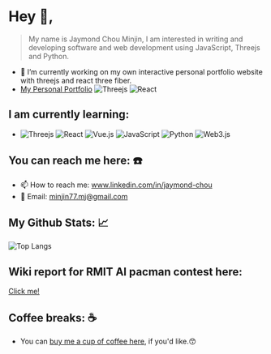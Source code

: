 # Hey 👋, 
> My name is Jaymond Chou Minjin, I am interested in writing and developing software and web development using JavaScript, Threejs and Python. 

- 🔭 I’m currently working on my own interactive personal portfolio website with threejs and react three fiber. 
- [My Personal Portfolio]([https://minjin-chou.vercel.app](https://minjin-chou-portfolio-os.vercel.app/)) ![Threejs](https://img.shields.io/badge/threejs-black?style=for-the-badge&logo=three.js&logoColor=white) ![React](https://img.shields.io/badge/react-%2320232a.svg?style=for-the-badge&logo=react&logoColor=%2361DAFB)

## I am currently learning: 
-   ![Threejs](https://img.shields.io/badge/threejs-black?style=for-the-badge&logo=three.js&logoColor=white) ![React](https://img.shields.io/badge/react-%2320232a.svg?style=for-the-badge&logo=react&logoColor=%2361DAFB) ![Vue.js](https://img.shields.io/badge/vuejs-%2335495e.svg?style=for-the-badge&logo=vuedotjs&logoColor=%234FC08D) ![JavaScript](https://img.shields.io/badge/javascript-%23323330.svg?style=for-the-badge&logo=javascript&logoColor=%23F7DF1E) ![Python](https://img.shields.io/badge/python-3670A0?style=for-the-badge&logo=python&logoColor=ffdd54) ![Web3.js](https://img.shields.io/badge/web3.js-F16822?style=for-the-badge&logo=web3.js&logoColor=white)

## You can reach me here: ☎️ 
- 📫 How to reach me: www.linkedin.com/in/jaymond-chou
- 📧 Email: minjin77.mj@gmail.com

## My Github Stats: 📈
<!--- ![Minjin's GitHub stats](https://github-readme-stats.vercel.app/api?username=dev-minjin-chou&show_icons=true&theme=apprentice) --->
![Top Langs](https://github-readme-stats.vercel.app/api/top-langs/?username=dev-minjin-chou&layout=compact)

<!--- ## ..... --->
<!--- https://readme-jokes.vercel.app/api --->

## Wiki report for RMIT AI pacman contest here:
[Click me!](https://github.com/kuntakinte777/COSC1125-1127-Contest-A.I/wiki)

## Coffee breaks: ☕ 
- You can [buy me a cup of coffee here](https://www.buymeacoffee.com/minjin777z), if you'd like.😙
